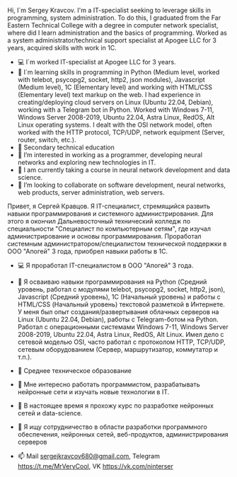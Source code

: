 Hi, I`m Sergey Kravcov.
I'm a IT-specialist seeking to leverage skills in programming, system administration. To do this, I graduated from the Far Eastern Technical College with a degree in computer network specialist, where did I learn administration and the basics of programming. Worked as a system administrator/technical support specialist at Apogee LLC for 3 years, acquired skills with work in 1C.
- 💻 I`m worked IT-specialist at Apogee LLC for 3 years.
- 💾 I`m learning skills in programming in Python (Medium level, worked with telebot, psycopg2, socket, http2, json modules), Javascript (Medium level), 1C (Elementary level) and working with HTML/CSS (Elementary level) text markup on the web. I had experience in creating/deploying cloud servers on Linux (Ubuntu 22.04, Debian), working with a Telegram bot in Python. Worked with Windows 7-11, Windows Server 2008-2019, Ubuntu 22.04, Astra Linux, RedOS, Alt Linux operating systems. I dealt with the OSI network model, often worked with the HTTP protocol, TCP/UDP, network equipment (Server, router, switch, etc.).
- 📙 Secondary technical education
- 👀 I’m interested in working as a programmer, developing neural networks and exploring new technologies in IT.
- 🌱 I am currently taking a course in neural network development and data science.
- 💞️ I’m looking to collaborate on software development, neural networks, web products, server administration, web servers.

Привет, я Сергей Кравцов.
Я IT-специалист, стремящийся развить навыки программирования и системного администрирования. Для этого я окончил Дальневосточный технический колледж по специальности "Специалист по компьютерным сетям", где изучал администрирование и основы программирования. Проработал системным администратором/специалистом технической поддержки в ООО "Апогей" 3 года, приобрел навыки работы в 1С. 
- 💻 Я проработал IT-специалистом в ООО "Апогей" 3 года.
- 💾 Я осваиваю навыки программирования на Python (Средний уровень, работал с модулями telebot, psycopg2, socket, http2, json), Javascript (Средний уровень), 1С (Начальный уровень) и работы с HTML/CSS (Начальный уровень) текстовой разметкой в Интернете. У меня был опыт создания/развертывания облачных серверов на Linux (Ubuntu 22.04, Debian), работы с Telegram-ботом на Python. Работал с операционными системами Windows 7-11, Windows Server 2008-2019, Ubuntu 22.04, Astra Linux, RedOS, Alt Linux. Имел дело с сетевой моделью OSI, часто работал с протоколом HTTP, TCP/UDP, сетевым оборудованием (Сервер, маршрутизатор, коммутатор и т.п.).
- 📙 Среднее техническое образование
- 👀 Мне интересно работать программистом, разрабатывать нейронные сети и изучать новые технологии в IT.
- 🌱 В настоящее время я прохожу курс по разработке нейронных сетей и data-science.
- 💞️ Я ищу сотрудничество в области разработки программного обеспечения, нейронных сетей, веб-продуктов, администрирования серверов
  
- 📫 Mail sergejkravcov680@gmail.com, Telegram https://t.me/MrVeryCool, VK https://vk.com/ninterser

